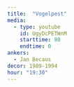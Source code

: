 ```yaml
---
title:  "Vogelpest"
media:
  - type: youtube
    id: UgyDcPETWnM
    starttime: 80
    endtime: 0
ankers:
  - Jan Becaus
decor: 1989-1994
hour: "19:30"
---
```

